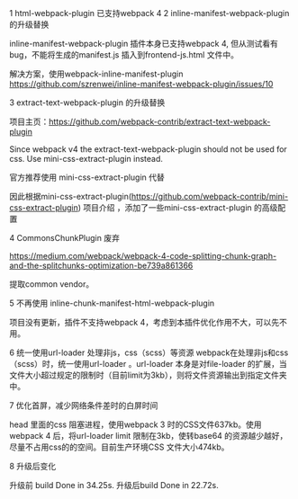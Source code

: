 

1 html-webpack-plugin 已支持webpack 4
2 inline-manifest-webpack-plugin 的升级替换

inline-manifest-webpack-plugin 插件本身已支持webpack 4, 但从测试看有bug，不能将生成的manifest.js 插入到frontend-js.html 文件中。

解决方案，使用webpack-inline-manifest-plugin
https://github.com/szrenwei/inline-manifest-webpack-plugin/issues/10

3 extract-text-webpack-plugin 的升级替换

项目主页：https://github.com/webpack-contrib/extract-text-webpack-plugin

Since webpack v4 the extract-text-webpack-plugin should not be used for css. Use mini-css-extract-plugin instead.

官方推荐使用 mini-css-extract-plugin 代替

因此根据mini-css-extract-plugin(https://github.com/webpack-contrib/mini-css-extract-plugin) 项目介绍 ，添加了一些mini-css-extract-plugin 的高级配置

4 CommonsChunkPlugin 废弃

https://medium.com/webpack/webpack-4-code-splitting-chunk-graph-and-the-splitchunks-optimization-be739a861366 

提取common vendor。

5 不再使用 inline-chunk-manifest-html-webpack-plugin

项目没有更新，插件不支持webpack 4，考虑到本插件优化作用不大，可以先不用。

6 统一使用url-loader 处理非js，css（scss）等资源
webpack在处理非js和css（scss）时，统一使用url-loader 。url-loader 本身是对file-loader 的扩展，当文件大小超过规定的限制时（目前limit为3kb），则将文件资源输出到指定文件夹中。

7 优化首屏，减少网络条件差时的白屏时间

head 里面的css 阻塞进程，使用webpack 3 时的CSS文件637kb。使用webpack 4 后，将url-loader limit 限制在3kb，使转base64 的资源越少越好，尽量不占用css的的空间。目前生产环境CSS 文件大小474kb。

8 升级后变化

升级前 build Done in 34.25s.
升级后build Done in 22.72s.


